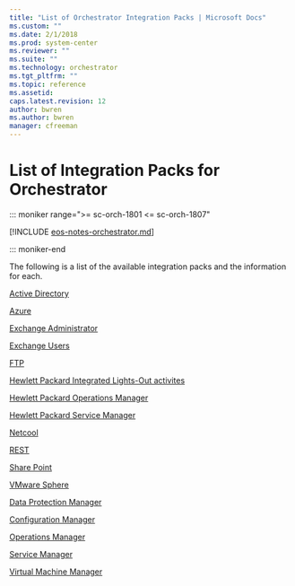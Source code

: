 ```yaml
---
title: "List of Orchestrator Integration Packs | Microsoft Docs"
ms.custom: ""
ms.date: 2/1/2018
ms.prod: system-center
ms.reviewer: ""
ms.suite: ""
ms.technology: orchestrator
ms.tgt_pltfrm: ""
ms.topic: reference
ms.assetid:
caps.latest.revision: 12
author: bwren
ms.author: bwren
manager: cfreeman
---
```

# List of Integration Packs for Orchestrator

::: moniker range=">= sc-orch-1801 <= sc-orch-1807"

[!INCLUDE [eos-notes-orchestrator.md](../includes/eos-notes-orchestrator.md)]

::: moniker-end


The following is a list of the available integration packs and the information for each.  

 [Active Directory](active-directory-integration-pack.md)  

 [Azure](windows-azure-integration-pack.md)  

 [Exchange Administrator](exchange-admin-integration-pack.md)  

 [Exchange Users](exchange-users-integration-pack.md)  

 [FTP](ftp-integration-pack.md)  

 [Hewlett Packard Integrated Lights-Out activites](hp-ilo-and-oa-integration-pack.md)  

 [Hewlett Packard Operations Manager](hp-operations-manager-integration-pack.md)  

 [Hewlett Packard Service Manager](hp-service-manager-integration-pack.md)  

 [Netcool](tivoli-netcool-omnibus-integration-pack.md)  

 [REST](representational-state-transfer-rest-integration-pack.md)  

 [Share Point](integration-pack-for-microsoft-sharepoint.md)

 [VMware Sphere](vsphere-integration-pack.md)  

 [Data Protection Manager](integration-pack-for-data-protection-manager.md)  

 [Configuration Manager](configuration-manager-integration-pack.md)  

 [Operations Manager](integration-pack-for-operations-manager.md)  

 [Service Manager](integration-pack-for-service-manager.md)  

 [Virtual Machine Manager](integration-pack-for-virtual-machine-manager.md)  
